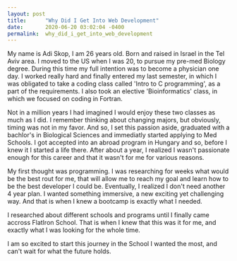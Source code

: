 ```yaml
---
layout: post
title:      "Why Did I Get Into Web Development"
date:       2020-06-20 03:02:04 -0400
permalink:  why_did_i_get_into_web_development
---
```



My name is Adi Skop, I am 26 years old. Born and raised in Israel in the Tel Aviv area. 
I moved to the US when I was 20, to pursue my pre-med Biology degree. During this time my full intention was to become a physician one day. I worked really hard and finally entered my last semester, in which I was obligated to take a coding class called 'Intro to C programming', as a part of the requirements. I also took an elective 'Bioinformatics' class, in which we focused on coding in Fortran.

Not in a million years I had imagined I would enjoy these two classes as much as I did. 
I remember thinking about changing majors, but obviously, timing was not in my favor. 
And so, I set this passion aside, graduated with a bachlor's in Biological Sciences and immediatly started applying to Med Schools. 
I got accepted into an abroad program in Hungary and so, before I knew it I started a life there. 
After about a year, I realized I wasn't passionate enough for this career and that it wasn't for me for various reasons. 

My first thought was programming. 
I was researching for weeks what would be the best rout for me, that will allow me to reach my goal and learn how to be the best developer I could be. Eventually, I realized I don't need another 4 year plan. I wanted something immersive, a new exciting yet challenging way. 
And that is when I knew a bootcamp is exactly what I needed. 

I researched about different schools and programs until I finally came accross FlatIron School. 
That is when I knew that this was it for me, and exactly what I was looking for the whole time. 

I am so excited to start this journey in the School I wanted the most, and can't wait for what the future holds. 





